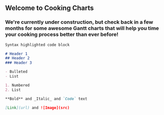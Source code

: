 ## Welcome to Cooking Charts


### We're currently under construction, but check back in a few months for some awesome Gantt charts that will help you time your cooking process better than ever before!


```markdown
Syntax highlighted code block

# Header 1
## Header 2
### Header 3

- Bulleted
- List

1. Numbered
2. List

**Bold** and _Italic_ and `Code` text

[Link](url) and ![Image](src)
```
